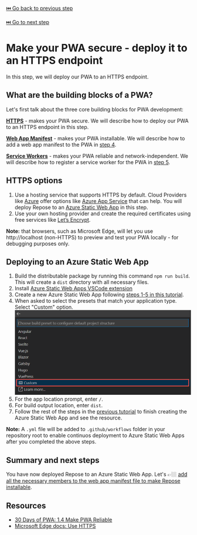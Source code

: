 [⏮️ Go back to previous step](2-add-content.md)

[⏭️ Go to next step](4-add-web-manifest.md)

# Make your PWA secure - deploy it to an HTTPS endpoint

In this step, we will deploy our PWA to an HTTPS endpoint.

## What are the building blocks of a PWA?

Let's first talk about the three core building blocks for PWA development:

**[HTTPS](https://developer.mozilla.org/en-US/docs/Glossary/https)** - makes your PWA secure. We will describe how to deploy our PWA to an HTTPS endpoint in this step.

**[Web App Manifest](https://aka.ms/learn-pwa/workshop/docs.microsoft.com/microsoft-edge/progressive-web-apps-chromium/how-to/web-app-manifests)** - makes your PWA installable. We will describe how to add a web app manifest to the PWA in [step 4](./4-make-it-installable.md).

**[Service Workers](https://aka.ms/learn-pwa/workshop/docs.microsoft.com/microsoft-edge/progressive-web-apps-chromium/how-to/service-workers)** - makes your PWA reliable and network-independent. We will describe how to register a service worker for the PWA in [step 5](./5-make-it-network-independent.md).

## HTTPS options

1. Use a hosting service that supports HTTPS by default. Cloud Providers like [Azure](https://aka.ms/learn-pwa/workshop/azure.microsoft.com) offer options like [Azure App Service](https://aka.ms/learn-pwa/workshop/azure.microsoft.com/services/app-service/web) that can help. You will deploy Repose to an [Azure Static Web App](https://aka.ms/learn-pwa/workshop/azure.microsoft.com/services/app-service/static) in this step.
2. Use your own hosting provider and create the required certificates using free services like [Let’s Encrypt](https://letsencrypt.org/docs/).

**Note:** that browsers, such as Microsoft Edge, will let you use http://localhost (non-HTTPS) to preview and test your PWA locally - for debugging purposes only.

## Deploying to an Azure Static Web App

1. Build the distributable package by running this command `npm run build`. This will create a `dist` directory with all necessary files.
1. Install [Azure Static Web Apps VSCode extension](https://aka.ms/learn-pwa/workshop/azure-static-web-apps-vscode-extension)
1. Create a new Azure Static Web App following [steps 1-5 in this tutorial](https://aka.ms/learn-pwa/workshop/azure-create-a-static-web-app).
1. When asked to select the presets that match your application type. Select "Custom" option.
![Custom selection in application type.](./images/3-extension-presets-no-framework.png)
1. For the app location prompt, enter `/`.
1. For build output location, enter `dist`.
1. Follow the rest of the steps in the [previous tutorial](https://aka.ms/learn-pwa/workshop/azure-create-a-static-web-app) to finish creating the Azure Static Web App and see the resource.

**Note:** A `.yml` file will be added to `.github/workflows` folder in your repository root to enable continuos deployment to Azure Static Web Apps after you completed the above steps.

## Summary and next steps

You have now deployed Repose to an Azure Static Web App. Let's 👉🏼 [add all the necessary members to the web app manifest file to make Repose installable](4-add-web-manifest.md).

## Resources
- [30 Days of PWA: 1.4 Make PWA Reliable](https://aka.ms/learn-pwa/workshop/30days-1.4)
- [Microsoft Edge docs: Use HTTPS](https://aka.ms/learn-pwa/workshop/docs.microsoft.com/microsoft-edge/progressive-web-apps-chromium/how-to/#step-1---use-https)